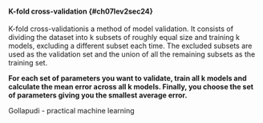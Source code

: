 #### K-fold cross-validation {#ch07lev2sec24}

K-fold cross-validationis a method of model validation.  It consists of dividing the dataset into  k  subsets of roughly equal size and training  k  models, excluding a different subset each time. The excluded subsets are used as the validation set and the union of all the remaining subsets as the training set.

**For each set of parameters you want to validate, train all k models and calculate the mean error across all k models. Finally, you choose the set of parameters giving you the smallest average error.**



Gollapudi - practical machine learning 


